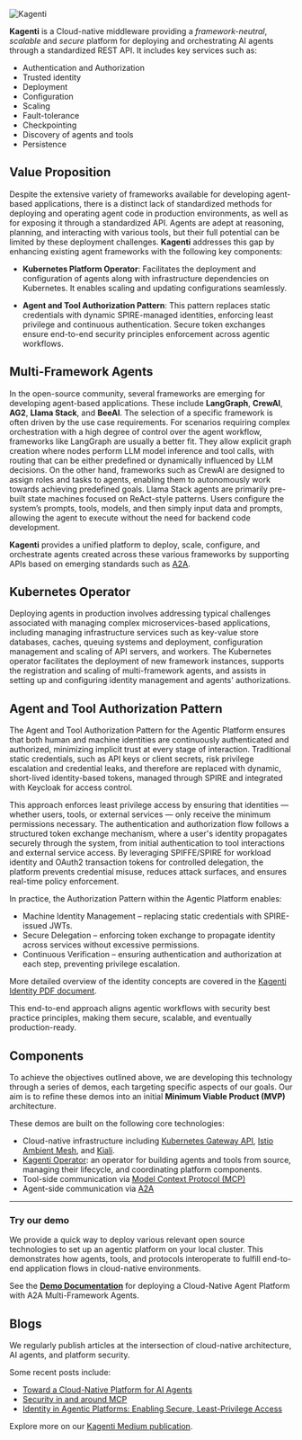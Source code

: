 
![Kagenti](banner.png)

**Kagenti** is a Cloud-native middleware providing a *framework-neutral*, *scalable* and *secure* platform for deploying and orchestrating AI agents through a standardized REST API. It includes key services such as:

- Authentication and Authorization
- Trusted identity
- Deployment
- Configuration
- Scaling
- Fault-tolerance
- Checkpointing
- Discovery of agents and tools
- Persistence


 
## Value Proposition  

Despite the extensive variety of frameworks available for developing agent-based applications, there is a distinct lack of standardized methods for deploying and operating agent code in production environments, as well as for exposing it through a standardized API. Agents are adept at reasoning, planning, and interacting with various tools, but their full potential can be limited by these deployment challenges. **Kagenti** addresses this gap by enhancing existing agent frameworks with the following key components:

- **Kubernetes Platform Operator**: Facilitates the deployment and configuration of agents along with infrastructure dependencies on Kubernetes. It enables scaling and updating configurations seamlessly.

- **Agent and Tool Authorization Pattern**: This pattern replaces static credentials with dynamic SPIRE-managed identities, enforcing least privilege and continuous authentication. Secure token exchanges ensure end-to-end security principles enforcement across agentic workflows.

## Multi-Framework Agents

In the open-source community, several frameworks are emerging for developing agent-based applications. These include **LangGraph**, **CrewAI**, **AG2**, **Llama Stack**, and **BeeAI**. The selection of a specific framework is often driven by the use case requirements. For scenarios requiring complex orchestration with a high degree of control over the agent workflow, frameworks like LangGraph are usually a better fit. They allow explicit graph creation where nodes perform LLM model inference and tool calls, with routing that can be either predefined or dynamically influenced by LLM decisions. On the other hand, frameworks such as CrewAI are designed to assign roles and tasks to agents, enabling them to autonomously work towards achieving predefined goals. Llama Stack agents are primarily pre-built state machines focused on ReAct-style patterns. Users configure the system’s prompts, tools, models, and then simply input data and prompts, allowing the agent to execute without the need for backend code development.

**Kagenti** provides a unified platform to deploy, scale, configure, and orchestrate agents created across these various frameworks by supporting APIs based on emerging standards such as  [A2A](https://google.github.io/A2A/#/documentation).

## Kubernetes Operator

Deploying agents in production involves addressing typical challenges associated with managing complex microservices-based applications, including managing infrastructure services such as key-value store databases, caches, queuing systems and deployment, configuration management and scaling of API servers, and workers. The Kubernetes operator facilitates the deployment of new framework instances, supports the registration and scaling of multi-framework agents, and assists in setting up and configuring identity management and agents' authorizations.

## Agent and Tool Authorization Pattern

The Agent and Tool Authorization Pattern for the Agentic Platform ensures that both human and machine identities are continuously authenticated and authorized, minimizing implicit trust at every stage of interaction. Traditional static credentials, such as API keys or client secrets, risk privilege escalation and credential leaks, and therefore are replaced with dynamic, short-lived identity-based tokens, managed through SPIRE and integrated with Keycloak for access control.

This approach enforces least privilege access by ensuring that identities — whether users, tools, or external services — only receive the minimum permissions necessary. The authentication and authorization flow follows a structured token exchange mechanism, where a user's identity propagates securely through the system, from initial authentication to tool interactions and external service access. By leveraging SPIFFE/SPIRE for workload identity and OAuth2 transaction tokens for controlled delegation, the platform prevents credential misuse, reduces attack surfaces, and ensures real-time policy enforcement.

In practice, the Authorization Pattern within the Agentic Platform enables:

- Machine Identity Management – replacing static credentials with SPIRE-issued JWTs.
- Secure Delegation – enforcing token exchange to propagate identity across services without excessive permissions.
- Continuous Verification – ensuring authentication and authorization at each step, preventing privilege escalation.

More detailed overview of the identity concepts are covered in the [Kagenti Identity PDF document](./docs/2025-10.Kagenti-Identity.pdf).

This end-to-end approach aligns agentic workflows with security best practice principles, making them secure, scalable, and eventually production-ready.

## Components

To achieve the objectives outlined above, we are developing this technology through a series of demos, each targeting specific aspects of our goals. Our aim is to refine these demos into an initial **Minimum Viable Product (MVP)** architecture.

These demos are built on the following core technologies:

- Cloud-native infrastructure including [Kubernetes Gateway API](https://gateway-api.sigs.k8s.io), [Istio Ambient Mesh](https://istio.io/latest/docs/ambient/), and [Kiali](https://kiali.io).
- [Kagenti Operator](https://github.com/kagenti/kagenti-operator/tree/main/platform-operator): an operator for building agents and tools from source, managing their lifecycle, and coordinating platform components.
- Tool-side communication via [Model Context Protocol (MCP)](https://modelcontextprotocol.io)
- Agent-side communication via [A2A](https://google.github.io/A2A)

---

### Try our demo

We provide a quick way to deploy various relevant open source technologies to set up an agentic platform on your local cluster. This demonstrates how agents, tools, and protocols interoperate to fulfill end-to-end application flows in cloud-native environments.

See the **[Demo Documentation](./docs/demos.md)** for deploying a Cloud-Native Agent Platform with A2A Multi-Framework Agents.

## Blogs

We regularly publish articles at the intersection of cloud-native architecture, AI agents, and platform security.

Some recent posts include:

- [Toward a Cloud-Native Platform for AI Agents](https://medium.com/kagenti-the-agentic-platform/toward-a-cloud-native-platform-for-ai-agents-70081f15316d)
- [Security in and around MCP](https://medium.com/kagenti-the-agentic-platform/security-in-and-around-mcp-part-1-oauth-in-mcp-3f15fed0dd6e)
- [Identity in Agentic Platforms: Enabling Secure, Least-Privilege Access](https://medium.com/kagenti-the-agentic-platform/identity-in-agentic-platforms-enabling-secure-least-privilege-access-996527f1c983)

Explore more on our [Kagenti Medium publication](https://medium.com/kagenti-the-agentic-platform).
